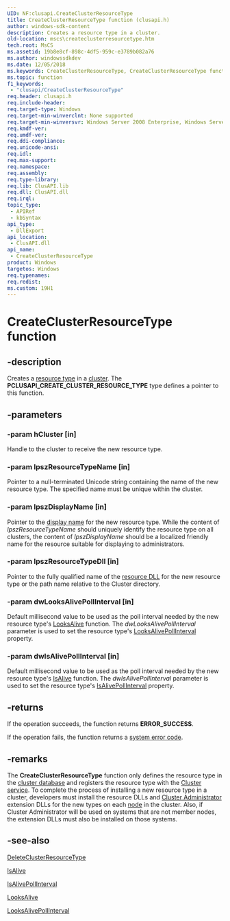 ```yaml
---
UID: NF:clusapi.CreateClusterResourceType
title: CreateClusterResourceType function (clusapi.h)
author: windows-sdk-content
description: Creates a resource type in a cluster.
old-location: mscs\createclusterresourcetype.htm
tech.root: MsCS
ms.assetid: 19b8e8cf-898c-4df5-959c-e3789b082a76
ms.author: windowssdkdev
ms.date: 12/05/2018
ms.keywords: CreateClusterResourceType, CreateClusterResourceType function [Failover Cluster], PCLUSAPI_CREATE_CLUSTER_RESOURCE_TYPE, PCLUSAPI_CREATE_CLUSTER_RESOURCE_TYPE function [Failover Cluster], _wolf_createclusterresourcetype, clusapi/CreateClusterResourceType, clusapi/PCLUSAPI_CREATE_CLUSTER_RESOURCE_TYPE, mscs.createclusterresourcetype
ms.topic: function
f1_keywords: 
 - "clusapi/CreateClusterResourceType"
req.header: clusapi.h
req.include-header: 
req.target-type: Windows
req.target-min-winverclnt: None supported
req.target-min-winversvr: Windows Server 2008 Enterprise, Windows Server 2008 Datacenter
req.kmdf-ver: 
req.umdf-ver: 
req.ddi-compliance: 
req.unicode-ansi: 
req.idl: 
req.max-support: 
req.namespace: 
req.assembly: 
req.type-library: 
req.lib: ClusAPI.lib
req.dll: ClusAPI.dll
req.irql: 
topic_type:
 - APIRef
 - kbSyntax
api_type:
 - DllExport
api_location:
 - ClusAPI.dll
api_name:
 - CreateClusterResourceType
product: Windows
targetos: Windows
req.typenames: 
req.redist: 
ms.custom: 19H1
---
```


# CreateClusterResourceType function


## -description


Creates a <a href="https://docs.microsoft.com/previous-versions/windows/desktop/mscs/resource-types">resource type</a> in a <a href="https://docs.microsoft.com/previous-versions/windows/desktop/mscs/c-gly">cluster</a>. The <b>PCLUSAPI_CREATE_CLUSTER_RESOURCE_TYPE</b> type defines a pointer to this function.


## -parameters




### -param hCluster [in]

Handle to the cluster to receive the new resource type.


### -param lpszResourceTypeName [in]

Pointer to a null-terminated Unicode string containing the name of the new resource type. The specified name must be unique within the cluster.


### -param lpszDisplayName [in]

Pointer to the  <a href="https://docs.microsoft.com/previous-versions/windows/desktop/mscs/display-names">display name</a> for the new resource type. While the content of <i>lpszResourceTypeName</i> should uniquely identify the resource type on all clusters, the content of <i>lpszDisplayName</i> should be a localized friendly name for the resource suitable for displaying to administrators.


### -param lpszResourceTypeDll [in]

Pointer to the fully qualified name of the  <a href="https://docs.microsoft.com/previous-versions/windows/desktop/mscs/resource-dlls">resource DLL</a> for the new resource type or the path name relative to the Cluster directory.


### -param dwLooksAlivePollInterval [in]

Default millisecond value to be used as the poll interval needed by the new resource type's  <a href="https://docs.microsoft.com/previous-versions/windows/desktop/api/resapi/nc-resapi-plooks_alive_routine">LooksAlive</a> function. The <i>dwLooksAlivePollInterval</i> parameter is used to set the resource type's  <a href="https://docs.microsoft.com/previous-versions/windows/desktop/mscs/resource-types-looksalivepollinterval">LooksAlivePollInterval</a> property.


### -param dwIsAlivePollInterval [in]

Default millisecond value to be used as the poll interval needed by the new resource type's  <a href="https://docs.microsoft.com/previous-versions/windows/desktop/api/resapi/nc-resapi-pis_alive_routine">IsAlive</a> function. The <i>dwIsAlivePollInterval</i> parameter is used to set the resource type's  <a href="https://docs.microsoft.com/previous-versions/windows/desktop/mscs/resource-types-isalivepollinterval">IsAlivePollInterval</a> property.


## -returns



If the operation succeeds, the function returns <b>ERROR_SUCCESS</b>.

If the operation fails, 
the function returns a <a href="https://docs.microsoft.com/windows/desktop/Debug/system-error-codes">system error code</a>.




## -remarks



The  <b>CreateClusterResourceType</b> function only defines the resource type in the  <a href="https://docs.microsoft.com/previous-versions/windows/desktop/mscs/cluster-database">cluster database</a> and registers the resource type with the  <a href="https://docs.microsoft.com/previous-versions/windows/desktop/mscs/cluster-service">Cluster service</a>. To complete the process of installing a new resource type in a cluster, developers must install the resource DLLs and  <a href="https://docs.microsoft.com/previous-versions/windows/desktop/mscs/cluster-administrator">Cluster Administrator</a> extension DLLs for the new types on each  <a href="https://docs.microsoft.com/previous-versions/windows/desktop/mscs/nodes">node</a> in the cluster. Also, if Cluster Administrator will be used on systems that are not member nodes, the extension DLLs must also be installed on those systems.




## -see-also




<a href="https://docs.microsoft.com/windows/desktop/api/clusapi/nf-clusapi-deleteclusterresourcetype">DeleteClusterResourceType</a>



<a href="https://docs.microsoft.com/previous-versions/windows/desktop/api/resapi/nc-resapi-pis_alive_routine">IsAlive</a>



<a href="https://docs.microsoft.com/previous-versions/windows/desktop/mscs/resource-types-isalivepollinterval">IsAlivePollInterval</a>



<a href="https://docs.microsoft.com/previous-versions/windows/desktop/api/resapi/nc-resapi-plooks_alive_routine">LooksAlive</a>



<a href="https://docs.microsoft.com/previous-versions/windows/desktop/mscs/resource-types-looksalivepollinterval">LooksAlivePollInterval</a>
 

 

